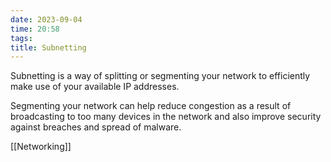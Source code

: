 ```yaml
---
date: 2023-09-04
time: 20:58
tags:
title: Subnetting
---
```

Subnetting is a way of splitting or segmenting your network to efficiently make use of your available IP addresses.

Segmenting your network can help reduce congestion as a result of broadcasting to too many devices in the network and also improve security against breaches and spread of malware.

[[Networking]]